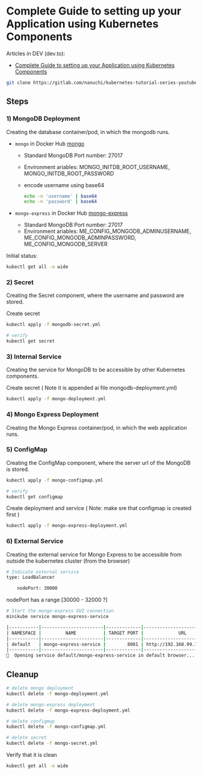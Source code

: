 # Complete Guide to setting up your Application using Kubernetes Components

Articles in DEV (dev.to):

* [Complete Guide to setting up your Application using Kubernetes Components](https://dev.to/techworld_with_nana/complete-guide-to-setting-up-your-application-using-kubernetes-components-51l4)

```sh
git clone https://gitlab.com/nanuchi/kubernetes-tutorial-series-youtube.git
```

## Steps

### 1) MongoDB Deployment

Creating the database container/pod, in which the mongodb runs.

* `mongo` in Docker Hub [mongo](https://hub.docker.com/_/mongo)
  * Standard MongoDB Port number: 27017
  * Environment ariables: MONGO_INITDB_ROOT_USERNAME, MONGO_INITDB_ROOT_PASSWORD
  * encode username using base64

    ```sh
    echo -n 'username' | base64
    echo -n 'password' | base64
    ```

* `mongo-express` in Docker Hub [mongo-express](https://hub.docker.com/_/mongo-express)
  * Standard MongoDB Port number: 27017
  * Environment ariables: ME_CONFIG_MONGODB_ADMINUSERNAME, ME_CONFIG_MONGODB_ADMINPASSWORD, ME_CONFIG_MONGODB_SERVER
  
Initial status:

```sh
kubectl get all -o wide
```

### 2) Secret

Creating the Secret component, where the username and password are stored.

Create secret

```sh
kubectl apply -f mongodb-secret.yml

# verify
kubectl get secret
```

### 3) Internal Service

Creating the service for MongoDB to be accessible by other Kubernetes components.

Create secret ( Note it is appended ai file mongodb-deployment.yml)

```sh
kubectl apply -f mongo-deployment.yml
```

### 4) Mongo Express Deployment

Creating the Mongo Express container/pod, in which the web application runs.

### 5) ConfigMap

Creating the ConfigMap component, where the server url of the MongoDB is stored.

```sh
kubectl apply -f mongo-configmap.yml

# verify
kubectl get configmap
```

Create deployment and service ( Note: make sre that configmap is created first )

```sh
kubectl apply -f mongo-express-deployment.yml
```

### 6) External Service

Creating the external service for Mongo Express to be accessible from outside the kubernetes cluster (from the browser)

```sh
# Indicate external service
type: LoadBalancer  

    nodePort: 30000
```

nodePort has a range [30000 - 32000 ?]

```sh
# Start the mongo-express GUI connection
minikube service mongo-express-service

|-----------|-----------------------|-------------|-----------------------------|
| NAMESPACE |         NAME          | TARGET PORT |             URL             |
|-----------|-----------------------|-------------|-----------------------------|
| default   | mongo-express-service |        8081 | http://192.168.99.100:30000 |
|-----------|-----------------------|-------------|-----------------------------|
🎉  Opening service default/mongo-express-service in default browser...
```

## Cleanup

```sh
# delete mongo deployment
kubectl delete -f mongo-deployment.yml

# delete mongo-express deployment
kubectl delete -f mongo-express-deployment.yml

# delete configmap
kubectl delete -f mongo-configmap.yml

# delete secret
kubectl delete -f mongo-secret.yml
```

Verify that it is clean

```sh
kubectl get all -o wide
```

